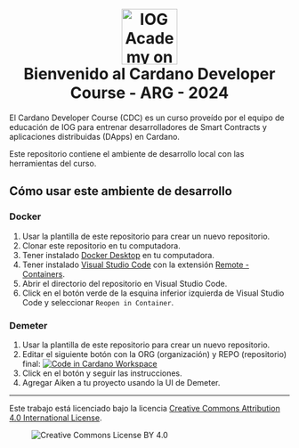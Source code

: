 <h1 align="center">
  <br>
  <a href="https://www.youtube.com/@iogacademy"><img src="https://ucarecdn.com/288e5001-d93e-4081-976b-0c6f72cc077e/iohksymbolbig.jpg" alt="IOG Academy on YouTube" width="100"></a>
  <br>
  Bienvenido al Cardano Developer Course - ARG - 2024
  <br>
</h1>

El Cardano Developer Course (CDC) es un curso proveído por el equipo de educación
de IOG para entrenar desarrolladores de Smart Contracts y aplicaciones distribuidas (DApps)
en Cardano.

Este repositorio contiene el ambiente de desarrollo local con las herramientas del curso.

## Cómo usar este ambiente de desarrollo

### Docker

1. Usar la plantilla de este repositorio para crear un nuevo repositorio.
1. Clonar este repositorio en tu computadora.
1. Tener instalado [Docker Desktop](https://www.docker.com/products/docker-desktop) en tu computadora.
1. Tener instalado [Visual Studio Code](https://code.visualstudio.com/) con la extensión [Remote - Containers](https://marketplace.visualstudio.com/items?itemName=ms-vscode-remote.remote-containers).
1. Abrir el directorio del repositorio en Visual Studio Code.
1. Click en el botón verde de la esquina inferior izquierda de Visual Studio Code y seleccionar `Reopen in Container`.

### Demeter

1. Usar la plantilla de este repositorio para crear un nuevo repositorio.
1. Editar el siguiente botón con la ORG (organización) y REPO (repositorio) final:
[![Code in Cardano Workspace](https://demeter.run/code/badge.svg)](https://demeter.run/code?repository=https://github.com/iog-edu-argentina-2024/starter-template.git&template=typescript)
1. Click en el botón y seguir las instrucciones.
1. Agregar Aiken a tu proyecto usando la UI de Demeter.

---

Este trabajo está licenciado bajo la licencia
[Creative Commons Attribution 4.0 International License](http://creativecommons.org/licenses/by/4.0/).

<figure><img src="https://i.creativecommons.org/l/by/4.0/88x31.png" alt="Creative Commons License BY 4.0"></figure>
